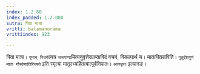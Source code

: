 ```yaml
---
index: 1.2.80
index_padded: 1.2.080
sutra: पिता मात्रा
vritti: balamanorama
vrittiindex: 923

---
```

पिता मात्रा। `पुमान् स्त्रिये`त्यत्र `सरूपाणा`मित्यनुवृत्तेरप्राप्ताविदं वचनं, विकल्पार्थं च। मातापितराविति। `पुतुर्दशगुणं माता गौरवेणातिरिच्यते` इति स्मृत्या मातुरभ्यर्हितत्वात्पूर्वनिपातः। `आनङृतः` इत्यानङ्। 